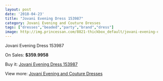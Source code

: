 ```yaml
---
layout: post
date: '2018-04-23'
title: "Jovani Evening Dress 153987"
category: Jovani Evening and Couture Dresses
tags: ["dresses","beaded","party","brand","dress"]
image: http://img.princessan.com/8821-thickbox_default/jovani-evening-dress-153987.jpg
---
```

Jovani Evening Dress 153987

On Sales: **$359.9958**
<a href="https://www.princessan.com/en/jovani-evening-and-couture-dresses/3880-jovani-evening-dress-153987.html"><amp-img layout="responsive" width="600" height="600" src="//img.princessan.com/8821-thickbox_default/jovani-evening-dress-153987.jpg" alt="Jovani Evening Dress 153987 0" /></a>
<a href="https://www.princessan.com/en/jovani-evening-and-couture-dresses/3880-jovani-evening-dress-153987.html"><amp-img layout="responsive" width="600" height="600" src="//img.princessan.com/8822-thickbox_default/jovani-evening-dress-153987.jpg" alt="Jovani Evening Dress 153987 1" /></a>

Buy it: [Jovani Evening Dress 153987](https://www.princessan.com/en/jovani-evening-and-couture-dresses/3880-jovani-evening-dress-153987.html "Jovani Evening Dress 153987")

View more: [Jovani Evening and Couture Dresses](https://www.princessan.com/en/27-jovani-evening-and-couture-dresses "Jovani Evening and Couture Dresses")